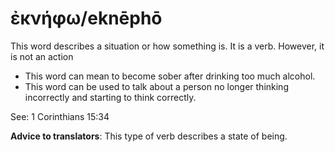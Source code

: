 # ἐκνήφω/eknēphō
This word describes a situation or how something is. It is a verb. However, it is not an action

* This word can mean to become sober after drinking too much alcohol.
* This word can be used to talk about a person no longer thinking incorrectly and starting to think correctly.

See: 1 Corinthians 15:34

**Advice to translators**: This type of verb describes a state of being. 